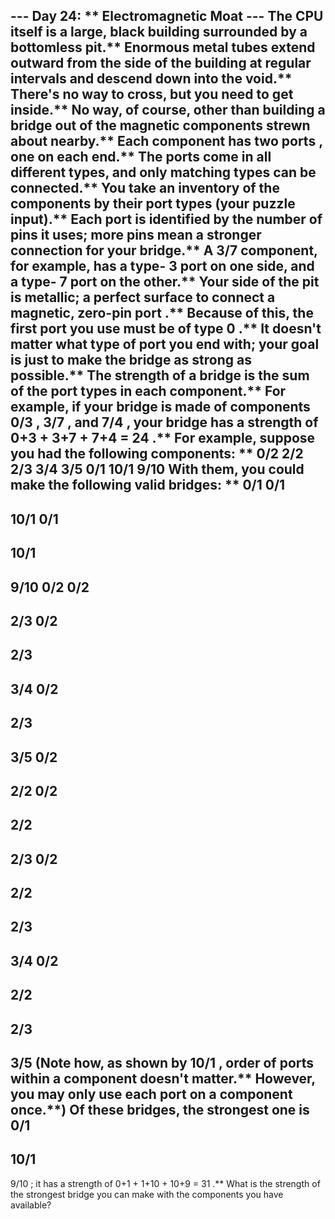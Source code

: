 --- Day 24: ** Electromagnetic Moat ---
The CPU itself is a large, black building surrounded by a bottomless pit.** Enormous metal tubes extend outward from the side of the building at regular intervals and descend down into the void.** There's no way to cross, but you need to get inside.**
No way, of course, other than building a
bridge
out of the magnetic components strewn about nearby.**
Each component has two
ports
, one on each end.**  The ports come in all different types, and only matching types can be connected.**  You take an inventory of the components by their port types (your puzzle input).** Each port is identified by the number of
pins
it uses; more pins mean a stronger connection for your bridge.** A
3/7
component, for example, has a type-
3
port on one side, and a type-
7
port on the other.**
Your side of the pit is metallic; a perfect surface to connect a magnetic,
zero-pin port
.** Because of this, the first port you use must be of type
0
.** It doesn't matter what type of port you end with; your goal is just to make the bridge as strong as possible.**
The
strength
of a bridge is the sum of the port types in each component.** For example, if your bridge is made of components
0/3
,
3/7
, and
7/4
, your bridge has a strength of
0+3 + 3+7 + 7+4 = 24
.**
For example, suppose you had the following components: **
0/2
2/2
2/3
3/4
3/5
0/1
10/1
9/10
With them, you could make the following valid bridges: **
0/1
0/1
--
10/1
0/1
--
10/1
--
9/10
0/2
0/2
--
2/3
0/2
--
2/3
--
3/4
0/2
--
2/3
--
3/5
0/2
--
2/2
0/2
--
2/2
--
2/3
0/2
--
2/2
--
2/3
--
3/4
0/2
--
2/2
--
2/3
--
3/5
(Note how, as shown by
10/1
, order of ports within a component doesn't matter.** However, you may only use each port on a component once.**)
Of these bridges, the
strongest
one is
0/1
--
10/1
--
9/10
; it has a strength of
0+1 + 1+10 + 10+9 =
31
.**
What is the strength of the strongest bridge you can make
with the components you have available?